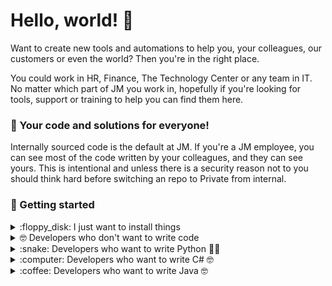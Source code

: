 # Hello, world! 👋
Want to create new tools and automations to help you, your colleagues, our customers or even the world? Then you're in the right place.

You could work in HR, Finance, The Technology Center or any team in IT. No matter which part of JM you work in, hopefully if you're looking for tools, support or training to help you can find them here.

### 🍿 Your code and solutions for everyone!
Internally sourced code is the default at JM. If you're a JM employee, you can see most of the code written by your colleagues, and they can see yours. This is intentional and unless there is a security reason not to you should think hard before switching an repo to Private from internal.

### 🦦 Getting started

<details> 
	<summary>:floppy_disk: I just want to install things</summary>
	<br>
	<ul>
	<li>In general, software in Johnson Matthey should be installed using Digital Workplace. Some of the tools for folks who wish to create their own applications can be self serviced. But there is no support available when you install this way</li>
		<li>The four tools currently avaialable for self-service 👩‍💻 are:
			<ul>
				<li><a href="https://github.com/microsoft/vscode">Visual Studio Code</a></li>
				<li><a href="https://github.com/rails/rails">Python</a></li>
				<li><a href="https://github.com/Homebrew">git-scm CLI</a></li>
				<li><a href="https://github.com/Homebrew">NotePad++</a></li>
			</ul>
		</li>
		<li>By the way, our <a href="https://github.com/github/docs">documentation</a>  is also open sourced</li>
	</ul>
</details>


<details> 
	<summary>🤓 Developers who don't want to write code</summary>
	<br>
	<ul>
	<li>GitHub is built using mighty 🔨 open source technologies like <a href="https://github.com/rails">Ruby on Rails</a>, <a href="https://github.com/golang">Go</a>, <a href="https://github.com/primer/">Primer</a>, <a href="https://github.com/reactjs">React</a> and <a href="https://github.com/apache/kafka">Kafka</a> among others.</li>
		<li>The three open source projects GitHub members have most contributed 👩‍💻 to are:
			<ul>
				<li><a href="https://github.com/microsoft/vscode">Visual Studio Code</a></li>
				<li><a href="https://github.com/rails/rails">Ruby on Rails</a></li>
				<li><a href="https://github.com/Homebrew">Homebrew</a></li>
			</ul>
		</li>
		<li>By the way, our <a href="https://github.com/github/docs">documentation</a>  is also open sourced</li>
	</ul>
</details>

<details> 
	<summary>:snake: Developers who want to write Python 👩‍🔬</summary>
	<br>
	<ul>
	<li>GitHub is built using mighty 🔨 open source technologies like <a href="https://github.com/rails">Ruby on Rails</a>, <a href="https://github.com/golang">Go</a>, <a href="https://github.com/primer/">Primer</a>, <a href="https://github.com/reactjs">React</a> and <a href="https://github.com/apache/kafka">Kafka</a> among others.</li>
		<li>The three open source projects GitHub members have most contributed 👩‍💻 to are:
			<ul>
				<li><a href="https://github.com/microsoft/vscode">Visual Studio Code</a></li>
				<li><a href="https://github.com/rails/rails">Ruby on Rails</a></li>
				<li><a href="https://github.com/Homebrew">Homebrew</a></li>
			</ul>
		</li>
		<li>By the way, our <a href="https://github.com/github/docs">documentation</a> 🤓 is also open sourced</li>
	</ul>
</details>

<details> 
	<summary>:computer: Developers who want to write C# 🤓</summary>
	<br>
	<ul>
	<li>GitHub is built using mighty 🔨 open source technologies like <a href="https://github.com/rails">Ruby on Rails</a>, <a href="https://github.com/golang">Go</a>, <a href="https://github.com/primer/">Primer</a>, <a href="https://github.com/reactjs">React</a> and <a href="https://github.com/apache/kafka">Kafka</a> among others.</li>
		<li>The three open source projects GitHub members have most contributed 👩‍💻 to are:
			<ul>
				<li><a href="https://github.com/microsoft/vscode">Visual Studio Code</a></li>
				<li><a href="https://github.com/rails/rails">Ruby on Rails</a></li>
				<li><a href="https://github.com/Homebrew">Homebrew</a></li>
			</ul>
		</li>
		<li>By the way, our <a href="https://github.com/github/docs">documentation</a> 🤓 is also open sourced</li>
	</ul>
</details>

<details> 
	<summary>:coffee: Developers who want to write Java 🤓</summary>
	<br>
	<ul>
	<li>GitHub is built using mighty 🔨 open source technologies like <a href="https://github.com/rails">Ruby on Rails</a>, <a href="https://github.com/golang">Go</a>, <a href="https://github.com/primer/">Primer</a>, <a href="https://github.com/reactjs">React</a> and <a href="https://github.com/apache/kafka">Kafka</a> among others.</li>
		<li>The three open source projects GitHub members have most contributed 👩‍💻 to are:
			<ul>
				<li><a href="https://github.com/microsoft/vscode">Visual Studio Code</a></li>
				<li><a href="https://github.com/rails/rails">Ruby on Rails</a></li>
				<li><a href="https://github.com/Homebrew">Homebrew</a></li>
			</ul>
		</li>
		<li>By the way, our <a href="https://github.com/github/docs">documentation</a> 🤓 is also open sourced</li>
	</ul>
</details>
